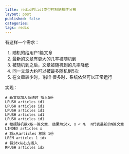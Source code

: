 ```yaml
---
title: redis的list类型控制随机性分布
layout: post
published: false
categories:
tags: redis
---
```


有这样一个需求：
1. 随机的给用户1篇文章
2. 最新的文章有更大的几率被随机到
3. 被随机到之后，文章被随机到的几率降低
4. 同一文章大约可以被最多随机到5次
5. 在文章较少时，1操作很多时，系统依然可以正常运行

实现：

```
# 新文章加入系统时 插入5份
LPUSH articles id1
LPUSH articles id1
LPUSH articles id1
LPUSH articles id1
LPUSH articles id1
# 根据随机数x取一篇文章, 结果为idx, x < N， N代表最新的N篇文章
LINDEX articles x
# 将x从articles 移除 1份
LREM articles 1 idx
# 将idx从右方插入
RPUSH articles idx
```

